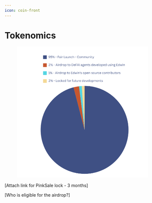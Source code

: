 ```yaml
---
icon: coin-front
---
```


# Tokenomics



<figure><img src="../.gitbook/assets/Untitled design-5.png" alt=""><figcaption></figcaption></figure>







\[Attach link for PinkSale lock - 3 months]

\[Who is eligible for the airdrop?]&#x20;

